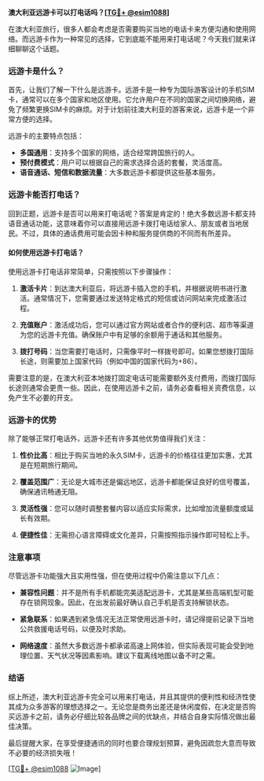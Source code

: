 **澳大利亚远游卡可以打电话吗？[[TG💪+ @esim1088](https://t.me/s/esim1088)]**

在澳大利亚旅行，很多人都会考虑是否需要购买当地的电话卡来方便沟通和使用网络。而远游卡作为一种常见的选择，它到底能不能用来打电话呢？今天我们就来详细聊聊这个话题。

### 远游卡是什么？

首先，让我们了解一下什么是远游卡。远游卡是一种专为国际游客设计的手机SIM卡，通常可以在多个国家和地区使用。它允许用户在不同的国家之间切换网络，避免了频繁更换SIM卡的麻烦。对于计划前往澳大利亚的游客来说，远游卡是一个非常方便的选择。

远游卡的主要特点包括：
- **多国通用**：支持多个国家的网络，适合经常跨国旅行的人。
- **预付费模式**：用户可以根据自己的需求选择合适的套餐，灵活度高。
- **语音通话、短信和数据流量**：大多数远游卡都提供这些基本服务。

### 远游卡能否打电话？

回到正题，远游卡是否可以用来打电话呢？答案是肯定的！绝大多数远游卡都支持语音通话功能，这意味着你可以直接用远游卡拨打电话给家人、朋友或者当地居民。不过，具体的通话费用可能会因卡种和服务提供商的不同而有所差异。

#### 如何使用远游卡打电话？

使用远游卡打电话非常简单，只需按照以下步骤操作：

1. **激活卡片**：到达澳大利亚后，将远游卡插入您的手机，并根据说明书进行激活。通常情况下，您需要通过发送特定格式的短信或访问网站来完成激活过程。
   
2. **充值账户**：激活成功后，您可以通过官方网站或者合作的便利店、超市等渠道为您的远游卡充值。确保账户中有足够的余额用于通话和其他服务。

3. **拨打号码**：当您需要打电话时，只需像平时一样拨号即可。如果您想拨打国际长途，则需要加上国家代码（例如中国的国家代码为+86）。

需要注意的是，在澳大利亚本地拨打固定电话可能需要额外支付费用，而拨打国际长途则通常会更贵一些。因此，在使用远游卡之前，请务必查看相关资费信息，以免产生不必要的开支。

### 远游卡的优势

除了能够正常打电话外，远游卡还有许多其他优势值得我们关注：

1. **性价比高**：相比于购买当地的永久SIM卡，远游卡的价格往往更加实惠，尤其是在短期旅行期间。

2. **覆盖范围广**：无论是大城市还是偏远地区，远游卡都能保证良好的信号覆盖，确保通讯畅通无阻。

3. **灵活性强**：您可以随时调整套餐内容以适应实际需求，比如增加流量额度或延长有效期。

4. **便捷性佳**：无需担心语言障碍或文化差异，只需按照指示操作即可轻松上手。

### 注意事项

尽管远游卡功能强大且实用性强，但在使用过程中仍需注意以下几点：

- **兼容性问题**：并不是所有手机都能完美适配远游卡，尤其是某些高端机型可能存在锁网现象。因此，在出发前最好确认自己手机是否支持解锁状态。
  
- **紧急联系**：如果遇到紧急情况无法正常使用远游卡时，请记得提前记录下当地公共救援电话号码，以便及时求助。

- **网络速度**：虽然大多数远游卡都承诺高速上网体验，但实际表现可能会受到地理位置、天气状况等因素影响。建议下载离线地图以备不时之需。

### 结语

综上所述，澳大利亚远游卡完全可以用来打电话，并且其提供的便利性和经济性使其成为众多游客的理想选择之一。无论您是商务出差还是休闲度假，在决定是否购买远游卡之前，请务必仔细比较各品牌之间的优缺点，并结合自身实际情况做出最佳决策。

最后提醒大家，在享受便捷通讯的同时也要合理规划预算，避免因疏忽大意而导致不必要的经济损失哦！

[[TG💪+ @esim1088](https://t.me/s/esim1088) ![Image](https://i.postimg.cc/4NQfJmqS/Snipaste-2025-05-13-00-14-12.png)]